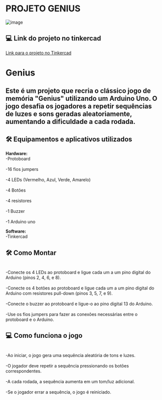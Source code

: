 # PROJETO GENIUS
![image](https://github.com/IsabelaNz/Genius/assets/144686519/57dda81d-0dd2-4254-90f4-dc669cde2628)


## 💻 Link do projeto no tinkercad
[Link para o projeto no Tinkercad](https://www.tinkercad.com/things/1wTaYFBik08-genius-?sharecode=Ef_Kdnphrp7JTSHgQXPeiYnRWkUNbC-PKCA9HAK4qzI)

# Genius

## Este é um projeto que recria o clássico jogo de memória "Genius" utilizando um Arduino Uno. O jogo desafia os jogadores a repetir sequências de luzes e sons geradas aleatoriamente, aumentando a dificuldade a cada rodada.


## 🛠 Equipamentos e aplicativos utilizados 

<b>Hardware:</b>
<br>-Protoboard</br>
<br>-16 fios jumpers </br>
<br>-4 LEDs (Vermelho, Azul, Verde, Amarelo)</br>
<br>-4 Botões</br>
<br>-4 resistores</br>
<br>-1 Buzzer</br>
<br>-1 Arduino uno</br>

<b>Software:</b>
<br>-Tinkercad</br>

## 🛠 Como Montar

<br>-Conecte os 4 LEDs ao protoboard e ligue cada um a um pino digital do Arduino (pinos 2, 4, 6, e 8).</br>
<br>-Conecte os 4 botões ao protoboard e ligue cada um a um pino digital do Arduino com resistores pull-down (pinos 3, 5, 7, e 9). </br>
<br>-Conecte o buzzer ao protoboard e ligue-o ao pino digital 13 do Arduino.</br>
<br>-Use os fios jumpers para fazer as conexões necessárias entre o protoboard e o Arduino.</br>

## 💻 Como funciona o jogo

<br>-Ao iniciar, o jogo gera uma sequência aleatória de tons e luzes.</br>
<br>-O jogador deve repetir a sequência pressionando os botões correspondentes.</br>
<br>-A cada rodada, a sequência aumenta em um tom/luz adicional.</br>
<br>-Se o jogador errar a sequência, o jogo é reiniciado.</br>





